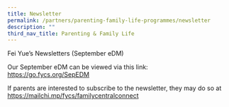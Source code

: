 ```yaml
---
title: Newsletter
permalink: /partners/parenting-family-life-programmes/newsletter
description: ""
third_nav_title: Parenting & Family Life
---
```

<p>Fei Yue&rsquo;s Newsletters (September eDM)</p>
<p>Our September eDM can be viewed via this link:<br /><a href="https://go.fycs.org/SepEDM" target="">https://go.fycs.org/SepEDM</a></p>
<p>If parents are interested to subscribe to the newsletter, they may do so at&nbsp;<br /><a href="https://mailchi.mp/fycs/familycentralconnect" target="">https://mailchi.mp/fycs/familycentralconnect</a></p>